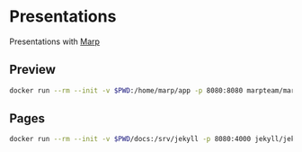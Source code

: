 # Presentations

Presentations with [Marp](https://github.com/marp-team/marp)

## Preview

```sh
docker run --rm --init -v $PWD:/home/marp/app -p 8080:8080 marpteam/marp-cli .
```

## Pages

```sh
docker run --rm --init -v $PWD/docs:/srv/jekyll -p 8080:4000 jekyll/jekyll:pages jekyll serve
```
